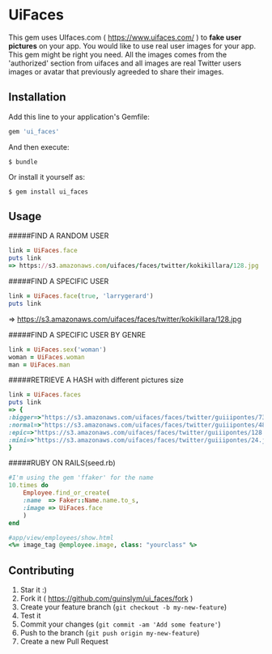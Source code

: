 # UiFaces

This gem uses UIfaces.com ( https://www.uifaces.com/ ) to **fake user pictures** on your app. You would like to use real user images for your app. This gem might be right you need. All the images comes from the 'authorized' section from uifaces and all images are real Twitter users images or avatar that previously agreeded to share their images.

## Installation

Add this line to your application's Gemfile:

```ruby
gem 'ui_faces'
```

And then execute:

    $ bundle

Or install it yourself as:

    $ gem install ui_faces

## Usage
	
#####FIND A RANDOM USER
```ruby
link = UiFaces.face
puts link
=> https://s3.amazonaws.com/uifaces/faces/twitter/kokikillara/128.jpg
```
#####FIND A SPECIFIC USER
```ruby
link = UiFaces.face(true, 'larrygerard')
puts link
```
=> https://s3.amazonaws.com/uifaces/faces/twitter/kokikillara/128.jpg

#####FIND A SPECIFIC USER BY GENRE
```ruby
link = UiFaces.sex('woman')
woman = UiFaces.woman
man = UiFaces.man
```

#####RETRIEVE A HASH with different pictures size
```ruby
link = UiFaces.faces
puts link
=> {
:bigger=>"https://s3.amazonaws.com/uifaces/faces/twitter/guiiipontes/73.jpg", 
:normal=>"https://s3.amazonaws.com/uifaces/faces/twitter/guiiipontes/48.jpg", 
:epic=>"https://s3.amazonaws.com/uifaces/faces/twitter/guiiipontes/128.jpg", 
:mini=>"https://s3.amazonaws.com/uifaces/faces/twitter/guiiipontes/24.jpg"
}
```

#####RUBY ON RAILS(seed.rb)
```ruby
#I'm using the gem 'ffaker' for the name
10.times do 
	Employee.find_or_create(
	:name  => Faker::Name.name.to_s,
	:image => UiFaces.face
	)
end

#app/view/employees/show.html
<%= image_tag @employee.image, class: "yourclass" %>
```


## Contributing

1. Star it :)
2. Fork it ( https://github.com/guinslym/ui_faces/fork )
3. Create your feature branch (`git checkout -b my-new-feature`)
4. Test it
5. Commit your changes (`git commit -am 'Add some feature'`)
6. Push to the branch (`git push origin my-new-feature`)
7. Create a new Pull Request
